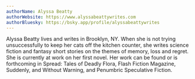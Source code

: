 ```yaml
---
authorName: Alyssa Beatty
authorWebsite: https://www.alyssabeattywrites.com
authorBluesky: https://bsky.app/profile/alyssabeattywrites
---
```

Alyssa Beatty lives and writes in Brooklyn, NY. When she is not trying unsuccessfully to keep her cats off the kitchen counter, she writes science fiction and fantasy short stories on the themes of memory, loss and regret. She is currently at work on her first novel. Her work can be found or is forthcoming in Spread: Tales of Deadly Flora, Flash Fiction Magazine, Suddenly, and Without Warning, and Penumbric Speculative Fiction.
